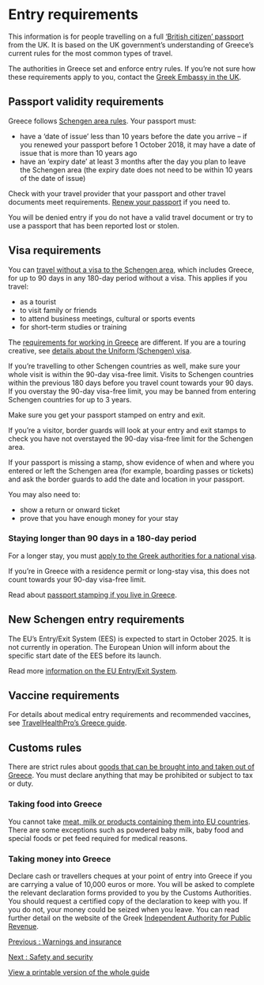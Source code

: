 # Entry requirements

This information is for people travelling on a full [‘British citizen’ passport](https://www.gov.uk/types-of-british-nationality) from the UK. It is based on the UK government’s understanding of Greece’s current rules for the most common types of travel.

The authorities in Greece set and enforce entry rules. If you’re not sure how these requirements apply to you, contact the [Greek Embassy in the UK](https://www.mfa.gr/uk/en/the-embassy).

## Passport validity requirements

Greece follows [Schengen area rules](https://europa.eu/youreurope/citizens/travel/entry-exit/non-eu-nationals/index_en.htm). Your passport must:

* have a ‘date of issue’ less than 10 years before the date you arrive – if you renewed your passport before 1 October 2018, it may have a date of issue that is more than 10 years ago
* have an ‘expiry date’ at least 3 months after the day you plan to leave the Schengen area (the expiry date does not need to be within 10 years of the date of issue)

Check with your travel provider that your passport and other travel documents meet requirements. [Renew your passport](https://www.gov.uk/renew-adult-passport/renew) if you need to.

You will be denied entry if you do not have a valid travel document or try to use a passport that has been reported lost or stolen.

## Visa requirements

You can [travel without a visa to the Schengen area](https://www.gov.uk/travel-to-eu-schengen-area), which includes Greece, for up to 90 days in any 180-day period without a visa. This applies if you travel:

* as a tourist
* to visit family or friends
* to attend business meetings, cultural or sports events
* for short-term studies or training

The [requirements for working in Greece](https://www.gov.uk/guidance/travel-to-greece-for-work) are different. If you are a touring creative, see [details about the Uniform (Schengen) visa](https://www.mfa.gr/uk/en/visa.html?mission=lon).

If you’re travelling to other Schengen countries as well, make sure your whole visit is within the 90-day visa-free limit. Visits to Schengen countries within the previous 180 days before you travel count towards your 90 days. If you overstay the 90-day visa-free limit, you may be banned from entering Schengen countries for up to 3 years.

Make sure you get your passport stamped on entry and exit.

If you’re a visitor, border guards will look at your entry and exit stamps to check you have not overstayed the 90-day visa-free limit for the Schengen area.

If your passport is missing a stamp, show evidence of when and where you entered or left the Schengen area (for example, boarding passes or tickets) and ask the border guards to add the date and location in your passport.

You may also need to:

* show a return or onward ticket
* prove that you have enough money for your stay

### Staying longer than 90 days in a 180-day period

For a longer stay, you must [apply to the Greek authorities for a national visa](https://www.mfa.gr/uk/en/visa.html?mission=lon).

If you’re in Greece with a residence permit or long-stay visa, this does not count towards your 90-day visa-free limit.

Read about [passport stamping if you live in Greece](https://www.gov.uk/guidance/living-in-greece#passports-and-travel).

## New Schengen entry requirements

The EU’s Entry/Exit System (EES) is expected to start in October 2025. It is not currently in operation. The European Union will inform about the specific start date of the EES before its launch.

Read more [information on the EU Entry/Exit System](https://www.gov.uk/guidance/eu-entryexit-system).

## Vaccine requirements

For details about medical entry requirements and recommended vaccines, see [TravelHealthPro’s Greece guide](https://travelhealthpro.org.uk/country/91/greece#Vaccine_Recommendations).

## Customs rules

There are strict rules about [goods that can be brought into and taken out of Greece](https://www.aade.gr/en/customs). You must declare anything that may be prohibited or subject to tax or duty.

### Taking food into Greece

You cannot take [meat, milk or products containing them into EU countries](https://ec.europa.eu/food/animals/animalproducts/personal_imports_en). There are some exceptions such as powdered baby milk, baby food and special foods or pet feed required for medical reasons.

### Taking money into Greece

Declare cash or travellers cheques at your point of entry into Greece if you are carrying a value of 10,000 euros or more. You will be asked to complete the relevant declaration forms provided to you by the Customs Authorities. You should request a certified copy of the declaration to keep with you. If you do not, your money could be seized when you leave. You can read further detail on the website of the Greek [Independent Authority for Public Revenue](https://www.aade.gr/en/greeks-abroad-non-residents/cash-reserves).

[Previous
:
Warnings and insurance](/foreign-travel-advice/greece)

[Next
:
Safety and security](/foreign-travel-advice/greece/safety-and-security)

[View a printable version of the whole guide](/foreign-travel-advice/greece/print)